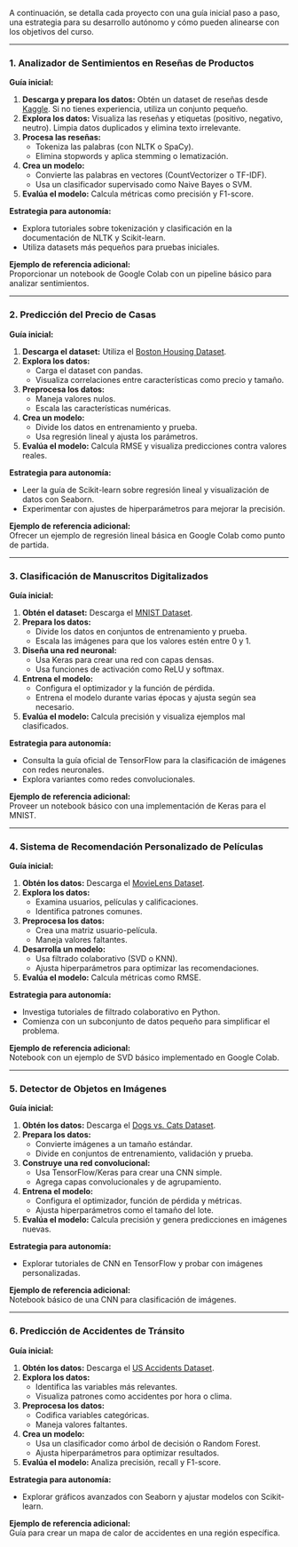 A continuación, se detalla cada proyecto con una guía inicial paso a paso, una estrategia para su desarrollo autónomo y cómo pueden alinearse con los objetivos del curso.

---

### **1. Analizador de Sentimientos en Reseñas de Productos**

**Guía inicial:**

1. **Descarga y prepara los datos:** Obtén un dataset de reseñas desde [Kaggle](https://www.kaggle.com/c/sentiment-analysis-on-movie-reviews). Si no tienes experiencia, utiliza un conjunto pequeño.
2. **Explora los datos:** Visualiza las reseñas y etiquetas (positivo, negativo, neutro). Limpia datos duplicados y elimina texto irrelevante.
3. **Procesa las reseñas:**
   - Tokeniza las palabras (con NLTK o SpaCy).
   - Elimina stopwords y aplica stemming o lematización.
4. **Crea un modelo:**
   - Convierte las palabras en vectores (CountVectorizer o TF-IDF).
   - Usa un clasificador supervisado como Naive Bayes o SVM.
5. **Evalúa el modelo:** Calcula métricas como precisión y F1-score.

**Estrategia para autonomía:**

- Explora tutoriales sobre tokenización y clasificación en la documentación de NLTK y Scikit-learn.
- Utiliza datasets más pequeños para pruebas iniciales.

**Ejemplo de referencia adicional:**  
Proporcionar un notebook de Google Colab con un pipeline básico para analizar sentimientos.

---

### **2. Predicción del Precio de Casas**

**Guía inicial:**

1. **Descarga el dataset:** Utiliza el [Boston Housing Dataset](https://www.kaggle.com/c/boston-housing).
2. **Explora los datos:**
   - Carga el dataset con pandas.
   - Visualiza correlaciones entre características como precio y tamaño.
3. **Preprocesa los datos:**
   - Maneja valores nulos.
   - Escala las características numéricas.
4. **Crea un modelo:**
   - Divide los datos en entrenamiento y prueba.
   - Usa regresión lineal y ajusta los parámetros.
5. **Evalúa el modelo:** Calcula RMSE y visualiza predicciones contra valores reales.

**Estrategia para autonomía:**

- Leer la guía de Scikit-learn sobre regresión lineal y visualización de datos con Seaborn.
- Experimentar con ajustes de hiperparámetros para mejorar la precisión.

**Ejemplo de referencia adicional:**  
Ofrecer un ejemplo de regresión lineal básica en Google Colab como punto de partida.

---

### **3. Clasificación de Manuscritos Digitalizados**

**Guía inicial:**

1. **Obtén el dataset:** Descarga el [MNIST Dataset](http://yann.lecun.com/exdb/mnist/).
2. **Prepara los datos:**
   - Divide los datos en conjuntos de entrenamiento y prueba.
   - Escala las imágenes para que los valores estén entre 0 y 1.
3. **Diseña una red neuronal:**
   - Usa Keras para crear una red con capas densas.
   - Usa funciones de activación como ReLU y softmax.
4. **Entrena el modelo:**
   - Configura el optimizador y la función de pérdida.
   - Entrena el modelo durante varias épocas y ajusta según sea necesario.
5. **Evalúa el modelo:** Calcula precisión y visualiza ejemplos mal clasificados.

**Estrategia para autonomía:**

- Consulta la guía oficial de TensorFlow para la clasificación de imágenes con redes neuronales.
- Explora variantes como redes convolucionales.

**Ejemplo de referencia adicional:**  
Proveer un notebook básico con una implementación de Keras para el MNIST.

---

### **4. Sistema de Recomendación Personalizado de Películas**

**Guía inicial:**

1. **Obtén los datos:** Descarga el [MovieLens Dataset](https://grouplens.org/datasets/movielens/).
2. **Explora los datos:**
   - Examina usuarios, películas y calificaciones.
   - Identifica patrones comunes.
3. **Preprocesa los datos:**
   - Crea una matriz usuario-película.
   - Maneja valores faltantes.
4. **Desarrolla un modelo:**
   - Usa filtrado colaborativo (SVD o KNN).
   - Ajusta hiperparámetros para optimizar las recomendaciones.
5. **Evalúa el modelo:** Calcula métricas como RMSE.

**Estrategia para autonomía:**

- Investiga tutoriales de filtrado colaborativo en Python.
- Comienza con un subconjunto de datos pequeño para simplificar el problema.

**Ejemplo de referencia adicional:**  
Notebook con un ejemplo de SVD básico implementado en Google Colab.

---

### **5. Detector de Objetos en Imágenes**

**Guía inicial:**

1. **Obtén los datos:** Descarga el [Dogs vs. Cats Dataset](https://www.kaggle.com/c/dogs-vs-cats).
2. **Prepara los datos:**
   - Convierte imágenes a un tamaño estándar.
   - Divide en conjuntos de entrenamiento, validación y prueba.
3. **Construye una red convolucional:**
   - Usa TensorFlow/Keras para crear una CNN simple.
   - Agrega capas convolucionales y de agrupamiento.
4. **Entrena el modelo:**
   - Configura el optimizador, función de pérdida y métricas.
   - Ajusta hiperparámetros como el tamaño del lote.
5. **Evalúa el modelo:** Calcula precisión y genera predicciones en imágenes nuevas.

**Estrategia para autonomía:**

- Explorar tutoriales de CNN en TensorFlow y probar con imágenes personalizadas.

**Ejemplo de referencia adicional:**  
Notebook básico de una CNN para clasificación de imágenes.

---

### **6. Predicción de Accidentes de Tránsito**

**Guía inicial:**

1. **Obtén los datos:** Descarga el [US Accidents Dataset](https://www.kaggle.com/sobhanmoosavi/us-accidents).
2. **Explora los datos:**
   - Identifica las variables más relevantes.
   - Visualiza patrones como accidentes por hora o clima.
3. **Preprocesa los datos:**
   - Codifica variables categóricas.
   - Maneja valores faltantes.
4. **Crea un modelo:**
   - Usa un clasificador como árbol de decisión o Random Forest.
   - Ajusta hiperparámetros para optimizar resultados.
5. **Evalúa el modelo:** Analiza precisión, recall y F1-score.

**Estrategia para autonomía:**

- Explorar gráficos avanzados con Seaborn y ajustar modelos con Scikit-learn.

**Ejemplo de referencia adicional:**  
Guía para crear un mapa de calor de accidentes en una región específica.

